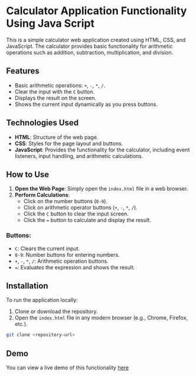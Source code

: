 # Calculator Application Functionality Using Java Script


This is a simple calculator web application created using HTML, CSS, and JavaScript. The calculator provides basic functionality for arithmetic operations such as addition, subtraction, multiplication, and division.

## Features

- Basic arithmetic operations: `+`, `-`, `*`, `/`.
- Clear the input with the `C` button.
- Displays the result on the screen.
- Shows the current input dynamically as you press buttons.

## Technologies Used

- **HTML**: Structure of the web page.
- **CSS**: Styles for the page layout and buttons.
- **JavaScript**: Provides the functionality for the calculator, including event listeners, input handling, and arithmetic calculations.

## How to Use

1. **Open the Web Page**: Simply open the `index.html` file in a web browser.
2. **Perform Calculations**:
   - Click on the number buttons (`0-9`).
   - Click on arithmetic operator buttons (`+`, `-`, `*`, `/`).
   - Click the `C` button to clear the input screen.
   - Click the `=` button to calculate and display the result.

### Buttons:

- `C`: Clears the current input.
- `0-9`: Number buttons for entering numbers.
- `+`, `-`, `*`, `/`: Arithmetic operation buttons.
- `=`: Evaluates the expression and shows the result.

## Installation

To run the application locally:

1. Clone or download the repository.
2. Open the `index.html` file in any modern browser (e.g., Chrome, Firefox, etc.).

```bash
git clone <repository-url>
```



## Demo

You can view a live demo of this functionality [here](https://kirangajjana.github.io/Calculator_Functionality_JS/)
